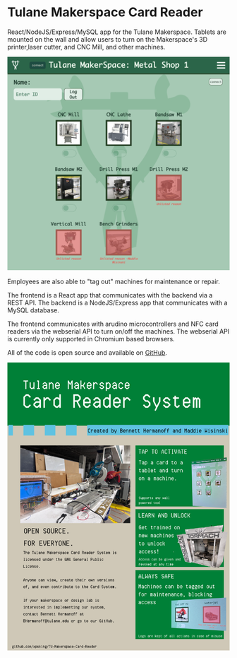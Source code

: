 # Tulane Makerspace Card Reader

React/NodeJS/Express/MySQL app for the Tulane Makerspace. Tablets are mounted on the wall and allow users to turn on the Makerspace's  3D printer,laser cutter, and CNC Mill, and other machines. 

![photo](https://github.com/bennetthermanoff/portfolio/raw/master/src/Content/markdown/images/cardScreen.png)

Employees are also able to "tag out" machines for maintenance or repair. 

The frontend is a React app that communicates with the backend via a REST API. The backend is a NodeJS/Express app that communicates with a MySQL database. 

The frontend communicates with arudino microcontrollers and NFC card readers via the webserial API to turn on/off the machines. The webserial API is currently only supported in Chromium based browsers.

All of the code is open source and available on [GitHub](https://github.com/bennetthermanoff/TU-Makerspace-Card-Reader).

![photo](https://github.com/bennetthermanoff/portfolio/raw/master/src/Content/markdown/images/1pager.png)